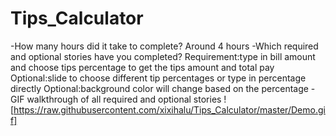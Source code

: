 Tips_Calculator
===============
-How many hours did it take to complete?
Around 4 hours
-Which required and optional stories have you completed?
Requirement:type in bill amount and choose tips percentage to get the tips amount and total pay
Optional:slide to choose different tip percentages or type in percentage directly
Optional:background color will change based on the percentage
-GIF walkthrough of all required and optional stories
![https://raw.githubusercontent.com/xixihalu/Tips_Calculator/master/Demo.gif]
